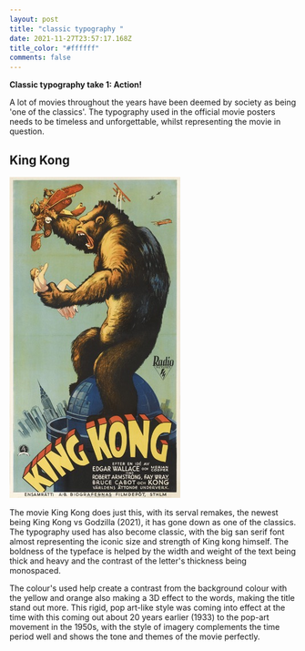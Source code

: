 ```yaml
---
layout: post
title: "classic typography "
date: 2021-11-27T23:57:17.168Z
title_color: "#ffffff"
comments: false
---
```

**Classic typography take 1: Action!**

A lot of movies throughout the years have been deemed by society as being 'one of the classics'. The typography used in the official movie posters needs to be timeless and unforgettable, whilst representing the movie in question.

## King Kong

![pintrest.com](../uploads/kingkong.jpg "king kong")

The movie King Kong does just this, with its serval remakes, the newest being King Kong vs Godzilla (2021), it has gone down as one of the classics. The typography used has also become classic, with the big san serif font almost representing the iconic size and strength of King kong himself. The boldness of the typeface is helped by the width and weight of the text being thick and heavy and the contrast of the letter's thickness being monospaced.

The colour's used help create a contrast from the background colour with the yellow and orange also making a 3D effect to the words, making the title stand out more. This rigid, pop art-like style was coming into effect at the time with this coming out about 20 years earlier (1933) to the pop-art movement in the 1950s, with the style of imagery complements the time period well and shows the tone and themes of the movie perfectly.